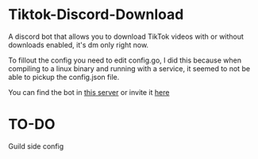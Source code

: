 # Tiktok-Discord-Download
A discord bot that allows you to download TikTok videos with or without downloads enabled, it's dm only right now.

To fillout the config you need to edit config.go, I did this because when compiling to a linux binary and running with a service, it seemed to not be able to pickup the config.json file.

You can find the bot in [this server](https://discord.gg/rvzuwcjSbX) or invite it [here](https://discord.com/api/oauth2/authorize?client_id=800657106314461246&permissions=8&scope=bot)

# TO-DO
Guild side config
